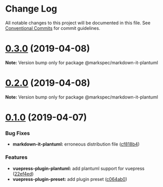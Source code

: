 # Change Log

All notable changes to this project will be documented in this file.
See [Conventional Commits](https://conventionalcommits.org) for commit guidelines.

# [0.3.0](https://github.com/stasson/markspec/compare/v0.2.0...v0.3.0) (2019-04-08)

**Note:** Version bump only for package @markspec/markdown-it-plantuml





# [0.2.0](https://github.com/stasson/markspec/compare/v0.1.0...v0.2.0) (2019-04-08)

**Note:** Version bump only for package @markspec/markdown-it-plantuml





# [0.1.0](https://github.com/stasson/markspec/compare/v0.0.1...v0.1.0) (2019-04-07)


### Bug Fixes

* **markdown-it-plantuml:** erroneous distribution file ([cf818b4](https://github.com/stasson/markspec/commit/cf818b4))


### Features

* **vuepress-plugin-plantuml:** add plantuml support for vuepress ([22ef4ed](https://github.com/stasson/markspec/commit/22ef4ed))
* **vuepress-plugin-preset:** add plugin preset ([c064ab0](https://github.com/stasson/markspec/commit/c064ab0))
